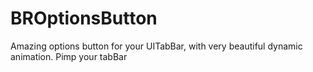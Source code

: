 BROptionsButton
===============

Amazing options button for your UITabBar, with very beautiful dynamic animation. Pimp your tabBar
